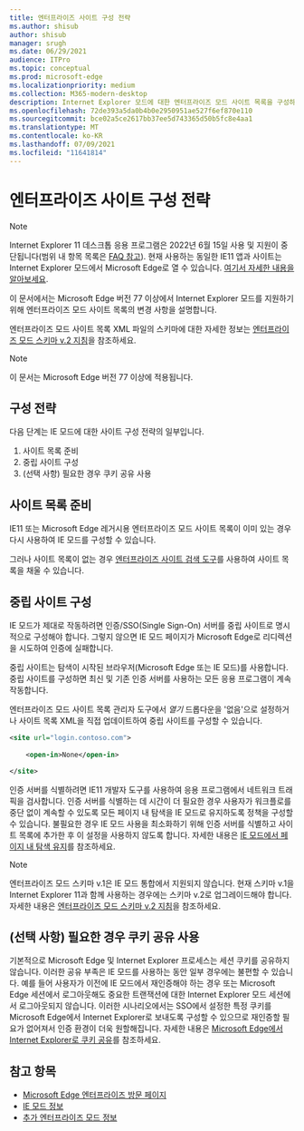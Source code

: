 ```yaml
---
title: 엔터프라이즈 사이트 구성 전략
ms.author: shisub
author: shisub
manager: srugh
ms.date: 06/29/2021
audience: ITPro
ms.topic: conceptual
ms.prod: microsoft-edge
ms.localizationpriority: medium
ms.collection: M365-modern-desktop
description: Internet Explorer 모드에 대한 엔터프라이즈 모드 사이트 목록을 구성하는 단계별 가이드입니다.
ms.openlocfilehash: 72de393a5da0b4b0e2950951ae527f6ef870e110
ms.sourcegitcommit: bce02a5ce2617bb37ee5d743365d50b5fc8e4aa1
ms.translationtype: MT
ms.contentlocale: ko-KR
ms.lasthandoff: 07/09/2021
ms.locfileid: "11641814"
---
```

# <a name="enterprise-site-configuration-strategy"></a>엔터프라이즈 사이트 구성 전략

>[!Note]
> Internet Explorer 11 데스크톱 응용 프로그램은 2022년 6월 15일 사용 및 지원이 중단됩니다(범위 내 항목 목록은 [FAQ 참고](https://techcommunity.microsoft.com/t5/windows-it-pro-blog/internet-explorer-11-desktop-app-retirement-faq/ba-p/2366549)). 현재 사용하는 동일한 IE11 앱과 사이트는 Internet Explorer 모드에서 Microsoft Edge로 열 수 있습니다. [여기서 자세한 내용을 알아보세요](https://blogs.windows.com/windowsexperience/2021/05/19/the-future-of-internet-explorer-on-windows-10-is-in-microsoft-edge/).

이 문서에서는 Microsoft Edge 버전 77 이상에서 Internet Explorer 모드를 지원하기 위해 엔터프라이즈 모드 사이트 목록의 변경 사항을 설명합니다.

엔터프라이즈 모드 사이트 목록 XML 파일의 스키마에 대한 자세한 정보는 [엔터프라이즈 모드 스키마 v.2 지침](/internet-explorer/ie11-deploy-guide/enterprise-mode-schema-version-2-guidance)을 참조하세요.

> [!NOTE]
> 이 문서는 Microsoft Edge 버전 77 이상에 적용됩니다.
<!--
## Updated schema elements

The following table describes the \<open-in app\> element added to the v.2 of the Enterprise Mode schema:

| **Element** | **Description** |
| --- | --- |
| \<open-in app="**true**"\> | A child element that controls what browser is used for sites. This element is required for sites that need to **open in IE11**.|

**Example:**

``` xml
<site url="contoso.com">

  <open-in app="true">IE11</open-in>

</site>
```

The following table shows the possible values of the \<open-in\> element:

| **Value** | **Description** |
| --- | --- |
| **\<open-in\>IE11\</open-in\>** | Opens the site in IE mode or a full IE11 window. To enable IE mode, see [Configure IE mode policies](./edge-ie-mode-policies.md)|
| **\<open-in app="**true**"\>IE11\</open-in\>** | Opens the site in a full IE11 window |
| **\<open-in\>MSEdge\</open-in\>** | Opens the site in Microsoft Edge |
| **\<open-in\>None or not specified\</open-in\>** | Opens the site in the default browser or in the browser where the user navigated to the site. |
|**\<open-in\>Configurable\</open-in\>** | Allows the site to participate in IE mode engine determination. To learn more, see [Learn about Configurable sites in IE mode](edge-learnmore-configurable-sites-ie-mode.md).  |

>[!NOTE]
> The attribute app=**"true"** is only recognized when associated to _'open-in' IE11_. Adding it to the other 'open-in' elements won't change browser behavior.   -->

## <a name="configuration-strategy"></a>구성 전략

다음 단계는 IE 모드에 대한 사이트 구성 전략의 일부입니다.
1. 사이트 목록 준비
2. 중립 사이트 구성
3. (선택 사항) 필요한 경우 쿠키 공유 사용

<!--
Step 1.  – if you don’t have one use Site Discovery Step-by-Step
Step 2 – Neutral sites + sticky mode
        Use more examples and explain sticky mode better
Step 3 – If that doesn’t cover your needs, then use Cookie sharing -->

## <a name="prepare-your-site-list"></a>사이트 목록 준비

IE11 또는 Microsoft Edge 레거시용 엔터프라이즈 모드 사이트 목록이 이미 있는 경우 다시 사용하여 IE 모드를 구성할 수 있습니다.

그러나 사이트 목록이 없는 경우 [엔터프라이즈 사이트 검색 도구](/deployedge/edge-ie-mode-site-discovery)를 사용하여 사이트 목록을 채울 수 있습니다.

## <a name="configure-neutral-sites"></a>중립 사이트 구성

IE 모드가 제대로 작동하려면 인증/SSO(Single Sign-On) 서버를 중립 사이트로 명시적으로 구성해야 합니다. 그렇지 않으면 IE 모드 페이지가 Microsoft Edge로 리디렉션을 시도하여 인증에 실패합니다.

중립 사이트는 탐색이 시작된 브라우저(Microsoft Edge 또는 IE 모드)를 사용합니다. 중립 사이트를 구성하면 최신 및 기존 인증 서버를 사용하는 모든 응용 프로그램이 계속 작동합니다.

엔터프라이즈 모드 사이트 목록 관리자 도구에서 *열기* 드롭다운을 '없음'으로 설정하거나 사이트 목록 XML을 직접 업데이트하여 중립 사이트를 구성할 수 있습니다.

``` xml
<site url="login.contoso.com">
   
    <open-in>None</open-in>

</site>
```

인증 서버를 식별하려면 IE11 개발자 도구를 사용하여 응용 프로그램에서 네트워크 트래픽을 검사합니다. 인증 서버를 식별하는 데 시간이 더 필요한 경우 사용자가 워크플로를 중단 없이 계속할 수 있도록 모든 페이지 내 탐색을 IE 모드로 유지하도록 정책을 구성할 수 있습니다. 불필요한 경우 IE 모드 사용을 최소화하기 위해 인증 서버를 식별하고 사이트 목록에 추가한 후 이 설정을 사용하지 않도록 합니다. 자세한 내용은 [IE 모드에서 페이지 내 탐색 유지](/deployedge/edge-learnmore-inpage-nav)를 참조하세요.

>[!NOTE]
   >엔터프라이즈 모드 스키마 v.1은 IE 모드 통합에서 지원되지 않습니다. 현재 스키마 v.1을 Internet Explorer 11과 함께 사용하는 경우에는 스키마 v.2로 업그레이드해야 합니다. 자세한 내용은 [엔터프라이즈 모드 스키마 v.2 지침](/internet-explorer/ie11-deploy-guide/enterprise-mode-schema-version-2-guidance)을 참조하세요.

## <a name="optional-use-cookie-sharing-if-necessary"></a>(선택 사항) 필요한 경우 쿠키 공유 사용

기본적으로 Microsoft Edge 및 Internet Explorer 프로세스는 세션 쿠키를 공유하지 않습니다. 이러한 공유 부족은 IE 모드를 사용하는 동안 일부 경우에는 불편할 수 있습니다. 예를 들어 사용자가 이전에 IE 모드에서 재인증해야 하는 경우 또는 Microsoft Edge 세션에서 로그아웃해도 중요한 트랜잭션에 대한 Internet Explorer 모드 세션에서 로그아웃되지 않습니다. 이러한 시나리오에서는 SSO에서 설정한 특정 쿠키를 Microsoft Edge에서 Internet Explorer로 보내도록 구성할 수 있으므로 재인증할 필요가 없어져서 인증 환경이 더욱 원할해집니다. 자세한 내용은 [Microsoft Edge에서 Internet Explorer로 쿠키 공유](/deployedge/edge-ie-mode-add-guidance-cookieshare)를 참조하세요.

## <a name="see-also"></a>참고 항목

- [Microsoft Edge 엔터프라이즈 방문 페이지](https://aka.ms/EdgeEnterprise)
- [IE 모드 정보](./edge-ie-mode.md)
- [추가 엔터프라이즈 모드 정보](/internet-explorer/ie11-deploy-guide/enterprise-mode-overview-for-ie11)
